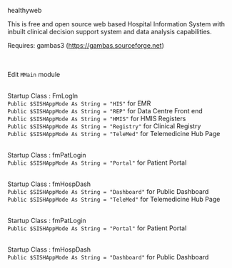 healthyweb

This is free and open source web based Hospital Information System with inbuilt clinical decision support system and data analysis capabilities.

Requires:
gambas3 (https://gambas.sourceforge.net)

\
\
Edit `MMain` module 

\
Startup Class : FmLogIn \
`Public $SISHAppMode As String = "HIS"`  for EMR \
`Public $SISHAppMode As String = "REP"`  for Data Centre Front end \
`Public $SISHAppMode As String = "HMIS"`  for HMIS Registers \
`Public $SISHAppMode As String = "Registry"`  for Clinical Registry \
`Public $SISHAppMode As String = "TeleMed"`  for Telemedicine Hub Page 

\
Startup Class : fmPatLogin \
`Public $SISHAppMode As String = "Portal"`  for Patient Portal 

\
Startup Class : fmHospDash \
`Public $SISHAppMode As String = "Dashboard"`  for Public Dashboard \
`Public $SISHAppMode As String = "TeleMed"`  for Telemedicine Hub Page 

\
Startup Class : fmPatLogin \
`Public $SISHAppMode As String = "Portal"`  for Patient Portal 

\
Startup Class : fmHospDash \
`Public $SISHAppMode As String = "Dashboard"`  for Public Dashboard 


